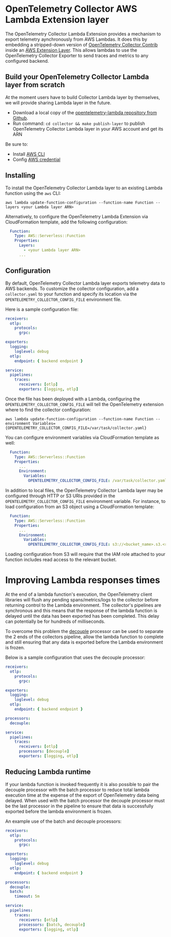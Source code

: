 # OpenTelemetry Collector AWS Lambda Extension layer

The OpenTelemetry Collector Lambda Extension provides a mechanism to export telemetry aynchronously from AWS Lambdas. It does this by embedding a stripped-down version of [OpenTelemetry Collector Contrib](https://github.com/open-telemetry/opentelemetry-collector-contrib) inside an [AWS Extension Layer](https://aws.amazon.com/blogs/compute/introducing-aws-lambda-extensions-in-preview/). This allows lambdas to use the OpenTelemetry Collector Exporter to send traces and metrics to any configured backend.


## Build your OpenTelemetry Collector Lambda layer from scratch
At the moment users have to build Collector Lambda layer by themselves, we will provide sharing Lambda layer in the future.
- Download a local copy of the [opentelemetry-lambda repository from Github](https://github.com/open-telemetry/opentelemetry-lambda).
- Run command: `cd collector && make publish-layer` to publish OpenTelemetry Collector Lambda layer in your AWS account and get its ARN

Be sure to:

* Install [AWS CLI](https://docs.aws.amazon.com/cli/latest/userguide/install-cliv2.html)
* Config [AWS credential](https://docs.aws.amazon.com/cli/latest/userguide/cli-configure-files.html)

## Installing
To install the OpenTelemetry Collector Lambda layer to an existing Lambda function using the `aws` CLI:

```
aws lambda update-function-configuration --function-name Function --layers <your Lambda layer ARN>
```

Alternatively, to configure the OpenTelemetry Lambda Extension via CloudFormation template, add the following configuration:

```yaml
  Function:
    Type: AWS::Serverless::Function
    Properties:
      Layers:
        - <your Lambda layer ARN>
      ...
```

## Configuration

By default, OpenTelemetry Collector Lambda layer exports telemetry data to AWS backends. To customize the collector configuration, add a `collector.yaml` to your function and specify its location via the `OPENTELEMETRY_COLLECTOR_CONFIG_FILE` environment file.

Here is a sample configuration file:

```yaml
receivers:
  otlp:
    protocols:
      grpc:

exporters:
  logging:
    loglevel: debug
  otlp:
    endpoint: { backend endpoint }

service:
  pipelines:
    traces:
      receivers: [otlp]
      exporters: [logging, otlp]
```

Once the file has been deployed with a Lambda, configuring the `OPENTELEMETRY_COLLECTOR_CONFIG_FILE` will tell the OpenTelemetry extension where to find the collector configuration:

```
aws lambda update-function-configuration --function-name Function --environment Variables={OPENTELEMETRY_COLLECTOR_CONFIG_FILE=/var/task/collector.yaml}
```

You can configure environment variables via CloudFormation template as well:

```yaml
  Function:
    Type: AWS::Serverless::Function
    Properties:
      ...
      Environment:
        Variables:
          OPENTELEMETRY_COLLECTOR_CONFIG_FILE: /var/task/collector.yaml
```

In addition to local files, the OpenTelemetry Collector Lambda layer may be configured through HTTP or S3 URIs
provided in the `OPENTELEMETRY_COLLECTOR_CONFIG_FILE` environment variable.  For instance, to load configuration
from an S3 object using a CloudFormation template:

```yaml
  Function:
    Type: AWS::Serverless::Function
    Properties:
      ...
      Environment:
        Variables:
          OPENTELEMETRY_COLLECTOR_CONFIG_FILE: s3://<bucket_name>.s3.<region>.amazonaws.com/collector_config.yaml
```

Loading configuration from S3 will require that the IAM role attached to your function includes read access to the relevant bucket.

# Improving Lambda responses times
At the end of a lambda function's execution, the OpenTelemetry client libraries will flush any pending spans/metrics/logs
to the collector before returning control to the Lambda environment. The collector's pipelines are synchronous and this 
means that the response of the lambda function is delayed until the data has been exported has been completed. 
This delay can potentially be for hundreds of milliseconds.

To overcome this problem the [decouple](./processor/decoupleprocessor/README.md) processor can be used to separate the 
2 ends of the collectors pipeline, allow the lambda function to complete and still ensuring that any data is exported 
before the Lambda environment is frozen.

Below is a sample configuration that uses the decouple processor:
```yaml
receivers:
  otlp:
    protocols:
      grpc:

exporters:
  logging:
    loglevel: debug
  otlp:
    endpoint: { backend endpoint }

processors:
  decouple:

service:
  pipelines:
    traces:
      receivers: [otlp]
      processors: [decouple]
      exporters: [logging, otlp]
```

## Reducing Lambda runtime
If your lambda function is invoked frequently it is also possible to pair the decouple processor with the batch 
processor to reduce total lambda execution time at the expense of the export of OpenTelemetry data being delayed. 
When used with the batch processor the decouple processor must be the last processor in the pipeline to ensure that data
is successfully exported before the lambda environment is frozen.

An example use of the batch and decouple processors:
```yaml
receivers:
  otlp:
    protocols:
      grpc:

exporters:
  logging:
    loglevel: debug
  otlp:
    endpoint: { backend endpoint }

processors:
  decouple:
  batch:
    timeout: 5m

service:
  pipelines:
    traces:
      receivers: [otlp]
      processors: [batch, decouple]
      exporters: [logging, otlp]
```